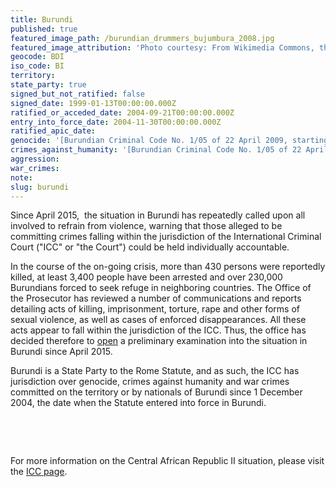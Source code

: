 ```yaml
---
title: Burundi
published: true
featured_image_path: /burundian_drummers_bujumbura_2008.jpg
featured_image_attribution: 'Photo courtesy: From Wikimedia Commons, the free media repository.'
geocode: BDI
iso_code: BI
territory:
state_party: true
signed_but_not_ratified: false
signed_date: 1999-01-13T00:00:00.000Z
ratified_or_acceded_date: 2004-09-21T00:00:00.000Z
entry_into_force_date: 2004-11-30T00:00:00.000Z
ratified_apic_date:
genocide: '[Burundian Criminal Code No. 1/05 of 22 April 2009, starting Article 195](https://www.icrc.org/customary-ihl/eng/docs/v2_cou_bi_rule158)'
crimes_against_humanity: '[Burundian Criminal Code No. 1/05 of 22 April 2009, starting Article 195](https://www.icrc.org/customary-ihl/eng/docs/v2_cou_bi_rule158)'
aggression:
war_crimes:
note:
slug: burundi
---
```



Since April 2015, &nbsp;the situation in Burundi has repeatedly called upon all involved to refrain from violence, warning that those alleged to be committing crimes falling within the jurisdiction of the International Criminal Court ("ICC" or "the Court") could be held individually accountable.

In the course of the on-going crisis, more than 430 persons were reportedly killed, at least 3,400 people have been arrested and over 230,000 Burundians forced to seek refuge in neighboring countries. The Office of the Prosecutor has reviewed a number of communications and reports detailing acts of killing, imprisonment, torture, rape and other forms of sexual violence, as well as cases of enforced disappearances. All these acts appear to fall within the jurisdiction of the ICC. Thus, the office has decided therefore to [open](https://www.icc-cpi.int/en_menus/icc/press%20and%20media/press%20releases/Pages/otp-stat-25-04-2016.aspx) a preliminary examination into the situation in Burundi since April 2015.

Burundi is a State Party to the Rome Statute, and as such, the ICC has jurisdiction over genocide, crimes against humanity and war crimes committed on the territory or by nationals of Burundi since 1 December 2004, the date when the Statute entered into force in Burundi.

&nbsp;

&nbsp;

For more information on the Central African Republic II situation, please visit the [ICC page](https://www.icc-cpi.int/en_menus/asp/states%20parties/african%20states/Pages/burundi.aspx).